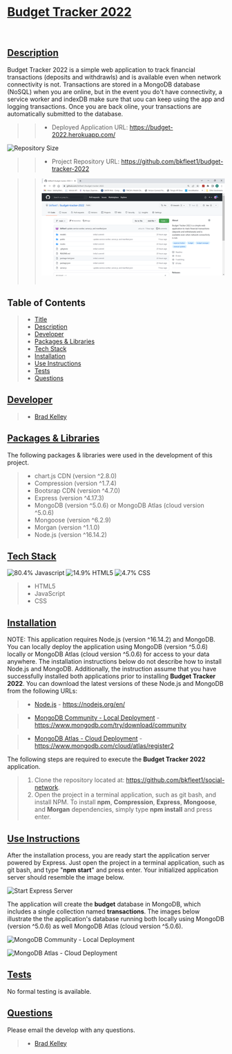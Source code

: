# [Budget Tracker 2022](#title)
​
## [Description](#description)
Budget Tracker 2022 is a simple web application to track financial transactions (deposits and withdrawls) and is available even when network connectivity is not. Transactions are stored in a MongoDB database (NoSQL) when you are online, but in the event you do't have connectivity, a service worker and indexDB make sure that uou can keep using the app and logging transactions. Once you are back oline, your transactions are automatically submitted to the database.

>> - Deployed Application URL: https://budget-2022.herokuapp.com/

![Repository Size](https://img.shields.io/github/repo-size/bkfleet1/budget-tracker-2022?style=plastic)
>> - Project Repository URL: https://github.com/bkfleet1/budget-tracker-2022

>> ![Budget Tracker 2022 Repository](/public/images/repository.png)
​
## Table of Contents
> - [Title](#title)
> - [Description](#description)
> - [Developer](#developer)
> - [Packages & Libraries](#resources)
> - [Tech Stack](#stack)
> - [Installation](#installation)
> - [Use Instructions](#usage)
> - [Tests](#tests)
> - [Questions](#questions)
​
​
## [Developer](#developer)
> * [Brad Kelley](mailto:bradkelleytech@gmail.com)


## [Packages & Libraries](#resources)

The following packages & libraries were used in the development of this project.
> - chart.js CDN (version ^2.8.0)
> - Compression (version ^1.7.4)
> - Bootsrap CDN (version ^4.7.0)
> - Express (version ^4.17.3)
> - MongoDB (version ^5.0.6) or MongoDB Atlas (cloud version ^5.0.6)
> - Mongoose (version ^6.2.9)
> - Morgan (version ^1.1.0)
> - Node.js (version ^16.14.2)


## [Tech Stack](#stack)
![80.4% Javascript](https://img.shields.io/badge/javascript-80.4%25-blue) ![14.9% HTML5](https://img.shields.io/badge/HTML5-14.9%25-blue) ![4.7% CSS](https://img.shields.io/badge/CSS-4.7%25-blue)

> - HTML5
> - JavaScript
> - CSS


## [Installation](#installation)

NOTE: This application requires Node.js (version ^16.14.2) and MongoDB. You can locally deploy the application using MongoDB (version ^5.0.6) locally or MongoDB Atlas (cloud version ^5.0.6) for access to your data anywhere. The installation instructions below do not describe how to install Node.js and MongoDB. Additionally, the instruction assume that you have successfully installed both applications prior to installing **Budget Tracker 2022**. You can download the latest versions of these Node.js and MongoDB from the following URLs:

> * [Node.js](https://nodejs.org/en/) - https://nodejs.org/en/

> * [MongoDB Community - Local Deployment](https://www.mongodb.com/try/download/community) - https://www.mongodb.com/try/download/community

> * [MongoDB Atlas - Cloud Deployment](https://www.mongodb.com/cloud/atlas/register2) - https://www.mongodb.com/cloud/atlas/register2

The following steps are required to execute the **Budget Tracker 2022** application.
> 1. Clone the repository located at: https://github.com/bkfleet1/social-network.
> 2. Open the project in a terminal application, such as git bash, and install NPM. To install **npm**, **Compression**, **Express**, **Mongoose**, and **Morgan** dependencies, simply type **npm install** and press enter. 


## [Use Instructions](#usage)
After the installation process, you are ready start the application server powered by Express. Just open the project in a terminal application, such as git bash, and type "**npm start**" and press enter. Your initialized application server should resemble the image below.

![Start Express Server](./images/express.png)

The application will create the **budget** database in MongoDB, which includes a single collection named **transactions**. The images below illustrate the the application's database running both locally using MongoDB (version ^5.0.6) as well MongoDB Atlas (cloud version ^5.0.6).

![MongoDB Community - Local Deployment](./images/mongodb1.png)

![MongoDB Atlas - Cloud Deployment](./images/mongodb2.png)




## [Tests](#tests)
No formal testing is available. 
​
## [Questions](#questions)
Please email the develop with any questions.

> * [Brad Kelley](mailto:bradkelleytech@gmail.com) 

